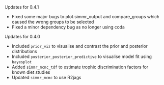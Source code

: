 Updates for 0.4.1

- Fixed some major bugs to plot.simmr_output and compare_groups which caused the wrong groups to be selected
- Fixed a minor dependency bug as no longer using coda

Updates for 0.4.0

- Included `prior_viz` to visualise and contrast the prior and posterior distributions
- Included `posterior_posterior_predictive` to visualise model fit using `bayesplot`
- Added `simmr_mcmc_tdf` to estimate trophic discrimination factors for known diet studies
- Updated `simmr_mcmc` to use R2jags 

